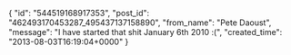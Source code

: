  {
   "id": "544519168917353",
   "post_id": "462493170453287_495437137158890",
   "from_name": "Pete Daoust",
   "message": "I have started that shit January 6th 2010 :(",
   "created_time": "2013-08-03T16:19:04+0000"
 }
